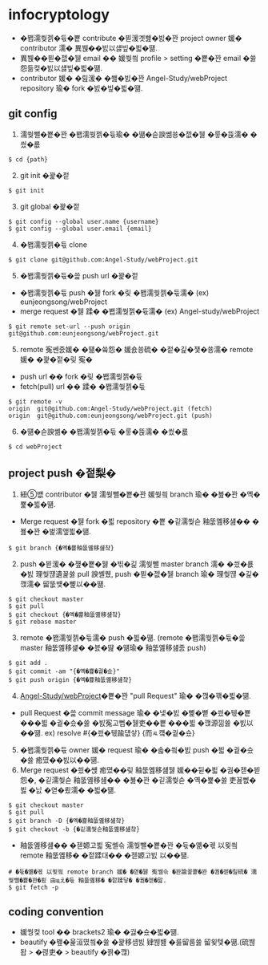 # infocryptology
- �봽濡쒖젥�듃�뿉 contribute �븯湲곗쐞�빐�꽌 project owner 媛� contributor 濡� 異붽��빐以섏빞�븳�떎.
- 異붽��븯�젮�뒗 email �� 媛쒖씤 profile > setting �뿉�꽌 email �쓣 怨듦컻�빐以섏빞�븳�떎.
- contributor 媛� �릺湲� �쐞�빐�꽌 Angel-Study/webProject repository 瑜� fork �빐�빞�븳�떎.


## git config
1. 濡쒖뺄�뿉�꽌 �봽濡쒖젥�듃瑜� �떎�슫諛쏆쑝�젮�뒗 �뤃�뜑濡� �씠�룞
```
$ cd {path}
```
2. git init �꽕�젙
```
$ git init
```
3. git global �꽕�젙
```
$ git config --global user.name {username}
$ git config --global user.email {email}
```
4. �봽濡쒖젥�듃 clone
```
$ git clone git@github.com:Angel-Study/webProject.git
```
5. �봽濡쒖젥�듃�쓽 push url �꽕�젙 
- �봽濡쒖젥�듃 push �뒗 fork �맂 �봽濡쒖젥�듃濡� (ex) eunjeongsong/webProject
- merge request �뒗 蹂� �봽濡쒖젥�듃濡� (ex) Angel-study/webProject
```
$ git remote set-url --push origin git@github.com:eunjeongsong/webProject.git
```
5. remote 寃쎈줈媛� �떎�쓬怨� 媛숈쑝硫� �젙�긽�쟻�쑝濡� remote 媛� �꽕�젙�맂 寃�
- push url �� fork �맂 �봽濡쒖젥�듃
- fetch(pull) url �� 蹂� �봽濡쒖젥�듃
```
$ git remote -v
origin	git@github.com:Angel-Study/webProject.git (fetch)
origin	git@github.com:eunjeongsong/webProject.git (push)
```
6. �떎�슫諛쏆� �봽濡쒖젥�듃 �뤃�뜑濡� �씠�룞
```
$ cd webProject
```

## project push �젙梨�
1. 紐⑤뱺 contributor �뒗 濡쒖뺄�뿉�꽌 媛쒖씤 branch 瑜� �뵲�꽌 �옉�뾽�븳�떎.
- Merge request �뒗 fork �븳 repository �뿉 �깉濡쒖슫 釉뚮옖移섎�� �뵲�꽌 �벑濡앺븳�떎.
```
$ git branch {�옉�뾽釉뚮옖移섎챸}
```
2. push �븯湲� �쟾�뿉�뒗 �빆�긽 濡쒖뺄 master branch 濡� �씠�룞�빐 理쒖떊遺꾩쓣 pull 諛쏄퀬, push �븯�젮�뒗 branch 瑜� 理쒖떊 �긽�깭濡� 留뚮뱾�뼱以��떎.
```
$ git checkout master
$ git pull
$ git checkout {�옉�뾽釉뚮옖移섎챸}
$ git rebase master
```
3. remote �봽濡쒖젥�듃濡� push �븳�떎. (remote �봽濡쒖젥�듃�쓽 master 釉뚮옖移섍� �븘�땶 �떎瑜� 釉뚮옖移섎줈 push)
```
$ git add .
$ git commit -am "{�옉�뾽�궡�슜}"
$ git push origin {�옉�뾽釉뚮옖移섎챸}
```
4. [Angel-Study/webProject](https://github.com/Angel-Study/webProject/pulls)�뿉�꽌 "pull Request" 瑜� �깮�꽦�븳�떎.
- pull Request �쓽 commit message 瑜� �넻�빐 �뼱�뼡 �씠�뒋�뿉���븳 �궡�슜�쓣 �빐寃고뻽�뒗吏��뿉 ���븳 �깭源낆쓣 �빐以��떎. ex) resolve #{�씠�뒋踰덊샇} {而ㅻ컠�궡�슜} 
5. �봽濡쒖젥�듃 owner 媛� request 瑜� �솗�씤�빐 push �븳 �궡�슜�쓣 癒몄��빐以��떎.
6. Merge request �씠�썑 癒몄��맂 釉뚮옖移섎뒗 媛��뒫�븳 �궘�젣�븯怨�, �깉濡쒖슫 釉뚮옖移섎�� �뵲�꽌 �깉濡쒖슫 �옉�뾽�쓣 吏꾪뻾�븷 �닔 �엳�룄濡� �븳�떎.
```
$ git checkout master
$ git pull
$ git branch -D {�옉�뾽釉뚮옖移섎챸}
$ git checkout -b {�깉濡쒖슫釉뚮옖移섎챸}
```
- 釉뚮옖移섎�� �젣嫄고븳 寃쎌슦 濡쒖뺄�뿉�꽌 �듃�옒�궧 以묒씤 remote 釉뚮옖移� �젙蹂대�� �젣嫄고빐 以��떎.
```
# �듃�옒�궧 以묒씤 remote branch 媛� �엳�뒗 寃쎌슦 �꽌踰꾩뿉�꽌 �궘�젣�릺硫� 濡쒖뺄�뿉�꽌�룄 由щえ�듃 釉뚮옖移� �젙蹂닿� �궘�젣�맖.
$ git fetch -p
```

## coding convention
- 媛쒕컻 tool �� brackets2 瑜� �궗�슜�븳�떎.
- beautify �뵆�윭洹몄씤�쓣 �꽕移섑빐 肄붾뱶 �룷留룹쓣 留욎텣�떎.(硫붾돱 > �렪吏� > beautify �꽑�깮) 
